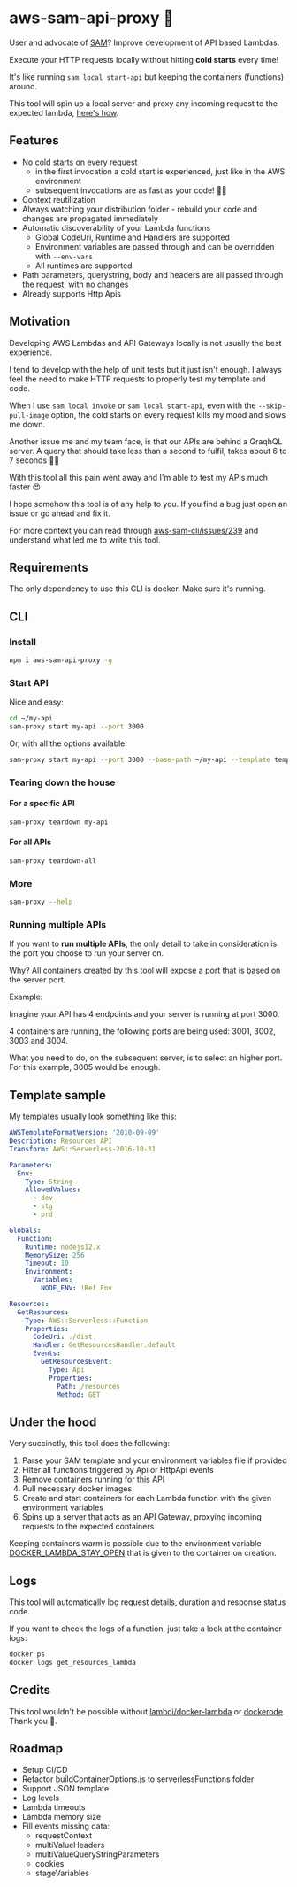 # aws-sam-api-proxy 🚀

User and advocate of [SAM](https://github.com/awslabs/serverless-application-model)? Improve development of API based Lambdas.

Execute your HTTP requests locally without hitting **cold starts** every time!

It's like running `sam local start-api` but keeping the containers (functions) around.

This tool will spin up a local server and proxy any incoming request to the expected lambda, [here's how](#under-the-hood).

## Features

- No cold starts on every request
  - in the first invocation a cold start is experienced, just like in the AWS environment
  - subsequent invocations are as fast as your code! 🏃‍♂️
- Context reutilization
- Always watching your distribution folder - rebuild your code and changes are propagated immediately
- Automatic discoverability of your Lambda functions
  - Global CodeUri, Runtime and Handlers are supported
  - Environment variables are passed through and can be overridden with `--env-vars`
  - All runtimes are supported
- Path parameters, querystring, body and headers are all passed through the request, with no changes
- Already supports Http Apis

## Motivation

Developing AWS Lambdas and API Gateways locally is not usually the best experience.

I tend to develop with the help of unit tests but it just isn't enough. I always feel the need to make HTTP requests to properly test my template and code.

When I use `sam local invoke` or `sam local start-api`, even with the `--skip-pull-image` option, the cold starts on every request kills my mood and slows me down.

Another issue me and my team face, is that our APIs are behind a GraqhQL server. A query that should take less than a second to fulfil, takes about 6 to 7 seconds 🤨🔫

With this tool all this pain went away and I'm able to test my APIs much faster 😍

I hope somehow this tool is of any help to you. If you find a bug just open an issue or go ahead and fix it.

For more context you can read through [aws-sam-cli/issues/239](https://github.com/awslabs/aws-sam-cli/issues/239) and understand what led me to write this tool.

## Requirements

The only dependency to use this CLI is docker. Make sure it's running.

## CLI

### Install

```bash
npm i aws-sam-api-proxy -g
```

### Start API

Nice and easy:

```bash
cd ~/my-api
sam-proxy start my-api --port 3000
```

Or, with all the options available:

```bash
sam-proxy start my-api --port 3000 --base-path ~/my-api --template template.yaml --env-vars envVars.json --docker-network my_network
```

### Tearing down the house

#### For a specific API

```bash
sam-proxy teardown my-api
```

#### For all APIs

```bash
sam-proxy teardown-all
```

### More

```bash
sam-proxy --help
```

### Running multiple APIs

If you want to **run multiple APIs**, the only detail to take in consideration is the port you choose to run your server on.

Why? All containers created by this tool will expose a port that is based on the server port.

Example:

Imagine your API has 4 endpoints and your server is running at port 3000.

4 containers are running, the following ports are being used: 3001, 3002, 3003 and 3004.

What you need to do, on the subsequent server, is to select an higher port. For this example, 3005 would be enough.

## Template sample

My templates usually look something like this:

```yaml
AWSTemplateFormatVersion: '2010-09-09'
Description: Resources API
Transform: AWS::Serverless-2016-10-31

Parameters:
  Env:
    Type: String
    AllowedValues:
      - dev
      - stg
      - prd

Globals:
  Function:
    Runtime: nodejs12.x
    MemorySize: 256
    Timeout: 10
    Environment:
      Variables:
        NODE_ENV: !Ref Env

Resources:
  GetResources:
    Type: AWS::Serverless::Function
    Properties:
      CodeUri: ./dist
      Handler: GetResourcesHandler.default
      Events:
        GetResourcesEvent:
          Type: Api
          Properties:
            Path: /resources
            Method: GET
```

## Under the hood

Very succinctly, this tool does the following:

1. Parse your SAM template and your environment variables file if provided
2. Filter all functions triggered by Api or HttpApi events
3. Remove containers running for this API
4. Pull necessary docker images
5. Create and start containers for each Lambda function with the given environment variables
6. Spins up a server that acts as an API Gateway, proxying incoming requests to the expected containers

Keeping containers warm is possible due to the environment variable [DOCKER_LAMBDA_STAY_OPEN](https://github.com/lambci/docker-lambda#running-in-stay-open-api-mode) that is given to the container on creation.

## Logs

This tool will automatically log request details, duration and response status code.

If you want to check the logs of a function, just take a look at the container logs:

```bash
docker ps
docker logs get_resources_lambda
```

## Credits

This tool wouldn't be possible without [lambci/docker-lambda](https://github.com/lambci/docker-lambda) or [dockerode](https://github.com/apocas/dockerode). Thank you 🍻.

## Roadmap

- Setup CI/CD
- Refactor buildContainerOptions.js to serverlessFunctions folder
- Support JSON template
- Log levels
- Lambda timeouts
- Lambda memory size
- Fill events missing data:
  - requestContext
  - multiValueHeaders
  - multiValueQueryStringParameters
  - cookies
  - stageVariables
